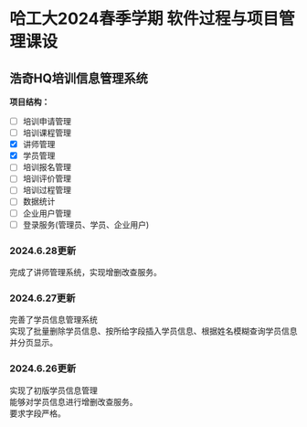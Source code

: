 # 哈工大2024春季学期 软件过程与项目管理课设
## 浩奇HQ培训信息管理系统

**项目结构：**
- [ ] 培训申请管理
- [ ] 培训课程管理
- [x] 讲师管理
- [x] 学员管理
- [ ] 培训报名管理
- [ ] 培训评价管理
- [ ] 培训过程管理
- [ ] 数据统计
- [ ] 企业用户管理
- [ ] 登录服务(管理员、学员、企业用户)

### 2024.6.28更新  
完成了讲师管理系统，实现增删改查服务。

### 2024.6.27更新
完善了学员信息管理系统  
实现了批量删除学员信息、按所给字段插入学员信息、根据姓名模糊查询学员信息并分页显示。

### 2024.6.26更新
实现了初版学员信息管理  
能够对学员信息进行增删改查服务。  
要求字段严格。
